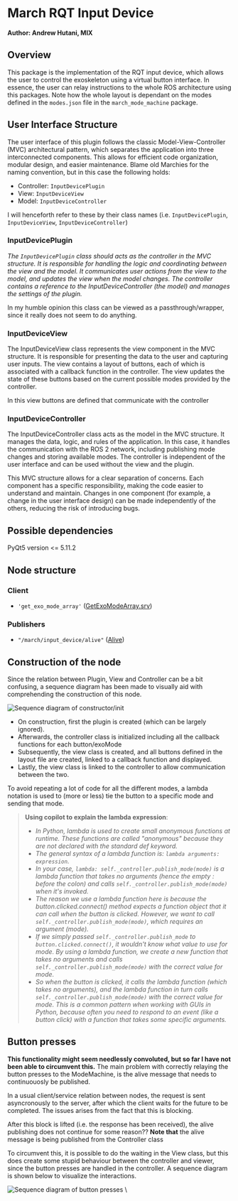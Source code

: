 # March RQT Input Device
**Author: Andrew Hutani, MIX**
## Overview
This package is the implementation of the RQT input device, which allows the user to control the exoskeleton using a virtual button interface. In essence, the user can relay instructions to the whole ROS architecture using this packages. Note how the whole layout is dependant on the modes defined in the `modes.json` file in the `march_mode_machine` package.

## User Interface Structure
The user interface of this plugin follows the classic Model-View-Controller (MVC) architectural pattern, which separates the application into three interconnected components. This allows for efficient code organization, modular design, and easier maintenance. Blame old Marchies for the naming convention, but in this case the following holds:
- Controller: `InputDevicePlugin`
- View: `InputDeviceView`
- Model:  `InputDeviceController`

I will henceforth refer to these by their class names (i.e. `InputDevicePlugin`, `InputDeviceView`, `InputDeviceController`)

### InputDevicePlugin
_The `InputDevicePlugin` class should acts as the controller in the MVC structure. It is responsible for handling the logic and coordinating between the view and the model. It communicates user actions from the view to the model, and updates the view when the model changes. The controller contains a reference to the InputDeviceController (the model) and manages the settings of the plugin._

In my humble opinion this class can be viewed as a passthrough/wrapper, since it really does not seem to do anything.

### InputDeviceView
The InputDeviceView class represents the view component in the MVC structure. It is responsible for presenting the data to the user and capturing user inputs. The view contains a layout of buttons, each of which is associated with a callback function in the controller. The view updates the state of these buttons based on the current possible modes provided by the controller.

In this view buttons are defined that communicate with the controller

### InputDeviceController
The InputDeviceController class acts as the model in the MVC structure. It manages the data, logic, and rules of the application. In this case, it handles the communication with the ROS 2 network, including publishing mode changes and storing available modes. The controller is independent of the user interface and can be used without the view and the plugin.

This MVC structure allows for a clear separation of concerns. Each component has a specific responsibility, making the code easier to understand and maintain. Changes in one component (for example, a change in the user interface design) can be made independently of the others, reducing the risk of introducing bugs.

## Possible dependencies
PyQt5 version <= 5.11.2
## Node structure
### Client
- `'get_exo_mode_array'` ([GetExoModeArray.srv](https://gitlab.com/project-march/march/-/blob/dev/ros2/src/shared/march_shared_msgs/srv/GetExoModeArray.srv))

### Publishers
- `"/march/input_device/alive"` ([Alive](https://gitlab.com/project-march/march/-/blob/dev/ros2/src/shared/march_shared_msgs/msg/Alive.msg))

## Construction of the node
Since the relation between Plugin, View and Controller can be a bit confusing, a sequence diagram has been made to visually aid with comprehending the construction of this node.

![Sequence diagram of constructor/init](resource/img/ipd_construction.png)

- On construction, first the plugin is created (which can be largely ignored). 
- Afterwards, the controller class is initialized including all the callback functions for each button/exoMode
- Subsequently, the view class is created, and all buttons defined in the layout file are created, linked to a callback function and displayed.
- Lastly, the view class is linked to the controller to allow communication between the two.

To avoid repeating a lot of code for all the different modes, a lambda notation is used to (more or less) tie the button to a specific mode and sending that mode.

> **Using copilot to explain the lambda expression**:
> - _In Python, lambda is used to create small anonymous functions at runtime. These functions are called "anonymous" because they are not declared with the standard def keyword._
> - _The general syntax of a lambda function is: `lambda arguments: expression`._
> - _In your case, `lambda: self._controller.publish_mode(mode)` is a lambda function that takes no arguments (hence the empty : before the colon) and calls `self._controller.publish_mode(mode)` when it's invoked._
> - _The reason we use a lambda function here is because the button.clicked.connect() method expects a function object that it can call when the button is clicked. However, we want to call `self._controller.publish_mode(mode)`, which requires an argument (mode)._
> - _If we simply passed `self._controller.publish_mode` to `button.clicked.connect()`, it wouldn't know what value to use for mode. By using a lambda function, we create a new function that takes no arguments and calls `self._controller.publish_mode(mode)` with the correct value for mode._
> - _So when the button is clicked, it calls the lambda function (which takes no arguments), and the lambda function in turn calls `self._controller.publish_mode(mode)` with the correct value for mode. This is a common pattern when working with GUIs in Python, because often you need to respond to an event (like a button click) with a function that takes some specific arguments._

## Button presses
**This functionality might seem needlessly convoluted, but so far I have not been able to circumvent this.**
The main problem with correctly relaying the button presses to the ModeMachine, is the alive message that needs to continuouosly be published.

In a usual client/service relation between nodes, the request is sent asyncronously to the server, after which the client waits for the future to be completed. The issues arises from the fact that this is blocking. 

After this block is lifted (i.e. the response has been received), the alive publishing does not continue for some reason?? 
**Note that** the alive message is being published from the Controller class

To circumvent this, it is possible to do the waiting in the View class, but this does create some stupid behaviour between the controller and viewer, since the button presses are handled in the controller. A sequence diagram is shown below to visualize the interactions.

![Sequence diagram of button presses](resource/img/ipd_button_press.png)
\